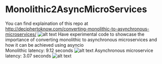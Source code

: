 # Monolithic2AsyncMicroServices

You can find explaination of this repo at http://deciphertoknow.com/converting-monolithic-to-asynchronous-microservices/
![alt text](http://deciphertoknow.com/wp-content/uploads/2021/06/Monolithic2AsyncMS.png)
Have experimental code to showcase the importance of converting monolithic to asynchronous microservices and how it can be achieved using asyncio
<br> Monolithic latency: 9.12 seconds
![alt text](http://deciphertoknow.com/wp-content/uploads/2021/06/Orchestrator_serial_response.png)
Asynchronous microservice latency: 3.07 seconds
![alt text](http://deciphertoknow.com/wp-content/uploads/2021/06/Orchestrator_parallel_response.png)
